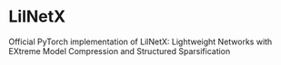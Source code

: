 # LilNetX
Official PyTorch implementation of LilNetX: Lightweight Networks with EXtreme Model Compression and Structured Sparsification
